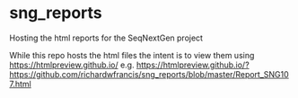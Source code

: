 # sng_reports
Hosting the html reports for the SeqNextGen project

While this repo hosts the html files the intent is to view them using https://htmlpreview.github.io/
e.g. https://htmlpreview.github.io/?https://github.com/richardwfrancis/sng_reports/blob/master/Report_SNG107.html

